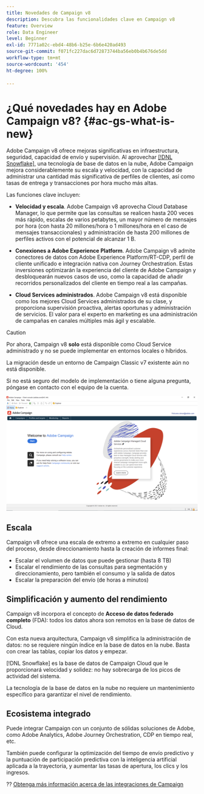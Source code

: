 ```yaml
---
title: Novedades de Campaign v8
description: Descubra las funcionalidades clave en Campaign v8
feature: Overview
role: Data Engineer
level: Beginner
exl-id: 7771a02c-ebd4-48b6-b25e-6b6e420ad493
source-git-commit: f071fc227dac6d72873744ba56eb0b4b676de5dd
workflow-type: tm+mt
source-wordcount: '454'
ht-degree: 100%

---
```


# ¿Qué novedades hay en Adobe Campaign v8?  {#ac-gs-what-is-new}

Adobe Campaign v8 ofrece mejoras significativas en infraestructura, seguridad, capacidad de envío y supervisión. Al aprovechar [[!DNL Snowflake]](https://www.snowflake.com/), una tecnología de base de datos en la nube, Adobe Campaign mejora considerablemente su escala y velocidad, con la capacidad de administrar una cantidad más significativa de perfiles de clientes, así como tasas de entrega y transacciones por hora mucho más altas.

Las funciones clave incluyen:

* **Velocidad y escala**. Adobe Campaign v8 aprovecha Cloud Database Manager, lo que permite que las consultas se realicen hasta 200 veces más rápido, escalas de varios petabytes, un mayor número de mensajes por hora (con hasta 20 millones/hora o 1 millones/hora en el caso de mensajes transaccionales) y administración de hasta 200 millones de perfiles activos con el potencial de alcanzar 1 B.

* **Conexiones a Adobe Experience Platform**. Adobe Campaign v8 admite conectores de datos con Adobe Experience Platform/RT-CDP, perfil de cliente unificado e integración nativa con Journey Orchestration. Estas inversiones optimizarán la experiencia del cliente de Adobe Campaign y desbloquearán nuevos casos de uso, como la capacidad de añadir recorridos personalizados del cliente en tiempo real a las campañas.

* **Cloud Services administrados**. Adobe Campaign v8 está disponible como los mejores Cloud Services administrados de su clase, y proporciona supervisión proactiva, alertas oportunas y administración de servicios. El valor para el experto en marketing es una administración de campañas en canales múltiples más ágil y escalable.

>[!CAUTION]
>
>Por ahora, Campaign v8 **solo** está disponible como Cloud Service administrado y no se puede implementar en entornos locales o híbridos.
>
>La migración desde un entorno de Campaign Classic v7 existente aún no está disponible.
>
>Si no está seguro del modelo de implementación o tiene alguna pregunta, póngase en contacto con el equipo de la cuenta.

![](assets/home-page.png)

## Escala

Campaign v8 ofrece una escala de extremo a extremo en cualquier paso del proceso, desde direccionamiento hasta la creación de informes final:

* Escalar el volumen de datos que puede gestionar (hasta 8 TB)
* Escalar el rendimiento de las consultas para segmentación y direccionamiento, pero también el consumo y la salida de datos
* Escalar la preparación del envío (de horas a minutos)

## Simplificación y aumento del rendimiento

Campaign v8 incorpora el concepto de **Acceso de datos federado completo** (FDA): todos los datos ahora son remotos en la base de datos de Cloud.

Con esta nueva arquitectura, Campaign v8 simplifica la administración de datos: no se requiere ningún índice en la base de datos en la nube. Basta con crear las tablas, copiar los datos y empezar.

[!DNL Snowflake] es la base de datos de Campaign Cloud que le proporcionará velocidad y solidez: no hay sobrecarga de los picos de actividad del sistema.

La tecnología de la base de datos en la nube no requiere un mantenimiento específico para garantizar el nivel de rendimiento.

## Ecosistema integrado

Puede integrar Campaign con un conjunto de sólidas soluciones de Adobe, como Adobe Analytics, Adobe Journey Orchestration, CDP en tiempo real, etc.

También puede configurar la optimización del tiempo de envío predictivo y la puntuación de participación predictiva con la inteligencia artificial aplicada a la trayectoria, y aumentar las tasas de apertura, los clics y los ingresos.

?? [Obtenga más información acerca de las integraciones de Campaign](../connect/integration.md)

